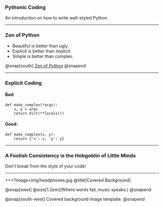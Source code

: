 ### Pythonic Coding

An introduction on how to write well-styled Python.

---

### Zen of Python

- Beautiful is better than ugly.
- Explicit is better than implicit.
- Simple is better than complex.

@snap[south] [Zen of Python](https://www.python.org/dev/peps/pep-0020/) @snapend

---

### Explicit Coding

#### Bad:
```
def make_complex(*args):
    x, y = args
    return dict(**locals())
```

#### Good:
```
def make_complex(x, y):
    return {'x': x, 'y': y}
```

---

### A Foolish Consistency is the Hobgoblin of Little Minds

Don't break from the style of your code!

---

+++?image=img/headphones.jpg @title[Covered Background]

@snap[west] @size[1.2em](Where words fail, music speaks.) @snapend

@snap[south-west] Covered background image template. @snapend
